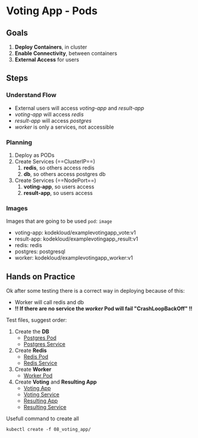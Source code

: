 # Voting App - Pods

## Goals

1. **Deploy Containers**, in cluster
2. **Enable Connectivity**, between containers
3. **External Access** for users

## Steps

### Understand Flow

- External users will access _voting-app_ and _result-app_
- _voting-app_ will access _redis_
- _result-app_ will access _postgres_
- _worker_ is only a services, not accessible 

### Planning

1. Deploy as PODs
2. Create Services (==ClusterIP==)
	1. **redis**, so others access redis
	2. **db**, so others access postgres db
3. Create Services (==NodePort==)
	1. **voting-app**, so users access
	2. **result-app**, so users access

### Images

Images that are going to be used `pod`: `image`

- voting-app: kodekloud/examplevotingapp_vote:v1
- result-app: kodekloud/examplevotingapp_result:v1
- redis: redis
- postgres: postgresql
- worker: kodekloud/examplevotingapp_worker:v1

## Hands on Practice

Ok after some testing there is a correct way in deploying because of this:

- Worker will call redis and db
- **!! If there are no service the _worker_ Pod will fail "CrashLoopBackOff" !!**

Test files, suggest order:

1. Create the **DB**
    - [Postgres Pod](00_postgres-pod.yaml)
    - [Postgres Service](01_postgres-service.yaml)
2. Create **Redis**
    - [Redis Pod](02_redis-pod.yaml)
    - [Redis Service](03_redis-service.yaml)
3. Create **Worker**
    - [Worker Pod](08_worker-pod.yaml)
4. Create **Voting** and **Resulting App**
    - [Voting App](04_voting-app-pod.yaml)
    - [Voting Service](05_voting-app-service.yaml)
    - [Resulting App](06_result-app-pod.yaml)
    - [Resulting Service](07_result-app-service.yaml)

Usefull command to create all

```shell
kubectl create -f 08_voting_app/
```
